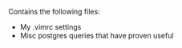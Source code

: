 Contains the following files:

- My .vimrc settings
- Misc postgres queries that have proven useful
